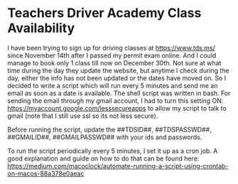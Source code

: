# Teachers Driver Academy Class Availability

I have been trying to sign up for driving classes at https://www.tds.ms/ since November 14th after I passed my permit exam online. And I could manage to book only 1 class till now on December 30th. Not sure at what time during the day they update the website, but anytime I check during the day, either the info has not been updated or the dates have moved on. So I decided to write a script which will run every 5 minutes and send me an email as soon as a date is available. The shell script was written in bash. For sending the email through my gmail account, I had to turn this setting ON: https://myaccount.google.com/lesssecureapps to allow my script to talk to gmail (note that I still use ssl so its not less secure).

Before running the script, update the ##TDSID##, ##TDSPASSWD##, ##GMAILID##, ##GMAILPASSWD## with your ids and passwords. 

To run the script periodically every 5 minutes, I set it up as a cron job. A good explanation and guide on how to do that can be found here: https://medium.com/macoclock/automate-running-a-script-using-crontab-on-macos-88a378e0aeac
